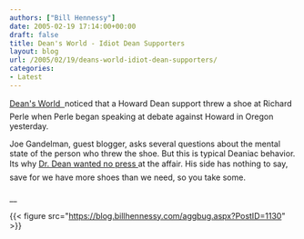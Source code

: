 ```yaml
---
authors: ["Bill Hennessy"]
date: 2005-02-19 17:14:00+00:00
draft: false
title: Dean's World - Idiot Dean Supporters
layout: blog
url: /2005/02/19/deans-world-idiot-dean-supporters/
categories:
- Latest
---
```


[Dean's World  ](https://www.deanesmay.com/posts/1108836309.shtml)noticed that a Howard Dean support threw a shoe at Richard Perle when Perle began speaking at debate against Howard in Oregon yesterday.




Joe Gandelman, guest blogger, asks several questions about the mental state of the person who threw the shoe. But this is typical Deaniac behavior. Its why [Dr. Dean wanted no press ](https://blog.billhennessy.com/blogs/hennessys_view/archive/2005/02/17/1113.aspx)at the affair. His side has nothing to say, save for we have more shoes than we need, so you take some. 







__

{{< figure src="https://blog.billhennessy.com/aggbug.aspx?PostID=1130" >}}

